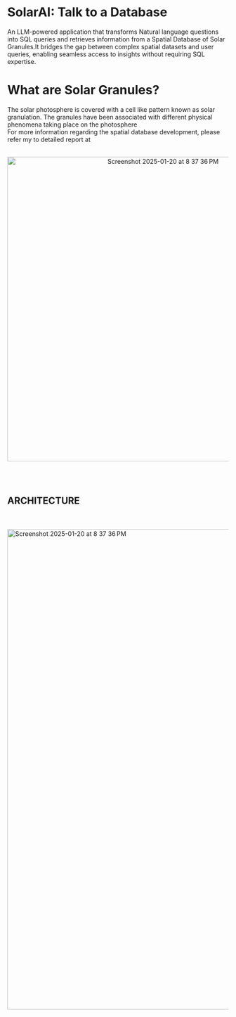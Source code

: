 # SolarAI: Talk to a Database
An LLM-powered application that transforms Natural language questions into SQL queries and retrieves information from a Spatial Database of Solar Granules.It bridges the gap between complex spatial datasets and user queries, enabling seamless access to insights without requiring SQL expertise.

# What are Solar Granules?
The solar photosphere is covered with a cell like pattern known as solar granulation. The granules have been associated with different physical phenomena taking place on the photosphere
<br/>
For more information regarding the spatial database development, please refer my to detailed report at  
<br/>
<p align="center">
<img width="693" alt="Screenshot 2025-01-20 at 8 37 36 PM" src="https://github.com/user-attachments/assets/1443accb-5a6a-41f8-92f6-7050422bda46" />
</p>


<br/>
<br/>

## **ARCHITECTURE**
<br/>
<br/>
<img width="1093" alt="Screenshot 2025-01-20 at 8 37 36 PM" src="https://github.com/user-attachments/assets/a8777c20-4ae5-496c-bec4-e1596513f155" />



